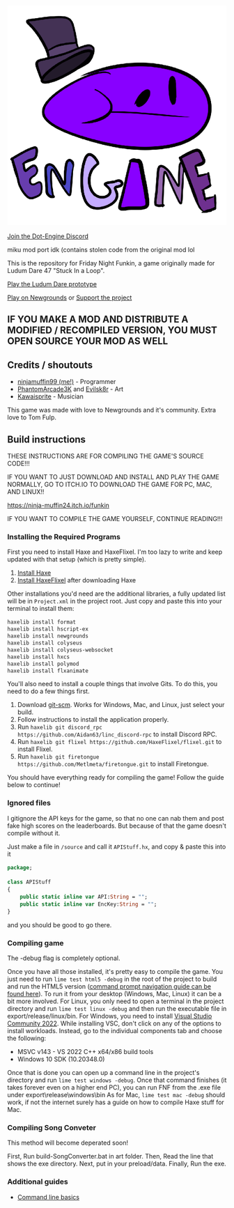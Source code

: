 ![dot-engine-logo](assets/preload/images/dotArt.png)

[Join the Dot-Engine Discord](https://www.discord.gg/u9B7qkkhtM)


miku mod port idk (contains stolen code from the original mod lol


This is the repository for Friday Night Funkin, a game originally made for Ludum Dare 47 "Stuck In a Loop".

[Play the Ludum Dare prototype](https://ninja-muffin24.itch.io/friday-night-funkin)

[Play on Newgrounds](https://www.newgrounds.com/portal/view/770371) or [Support the project](https://ninja-muffin24.itch.io/funkin)

## IF YOU MAKE A MOD AND DISTRIBUTE A MODIFIED / RECOMPILED VERSION, YOU MUST OPEN SOURCE YOUR MOD AS WELL

## Credits / shoutouts

- [ninjamuffin99 (me!)](https://twitter.com/ninja_muffin99) - Programmer
- [PhantomArcade3K](https://twitter.com/phantomarcade3k) and [Evilsk8r](https://twitter.com/evilsk8r) - Art
- [Kawaisprite](https://twitter.com/kawaisprite) - Musician

This game was made with love to Newgrounds and it's community. Extra love to Tom Fulp.

## Build instructions

THESE INSTRUCTIONS ARE FOR COMPILING THE GAME'S SOURCE CODE!!!

IF YOU WANT TO JUST DOWNLOAD AND INSTALL AND PLAY THE GAME NORMALLY, GO TO ITCH.IO TO DOWNLOAD THE GAME FOR PC, MAC, AND LINUX!!

https://ninja-muffin24.itch.io/funkin

IF YOU WANT TO COMPILE THE GAME YOURSELF, CONTINUE READING!!!

### Installing the Required Programs

First you need to install Haxe and HaxeFlixel. I'm too lazy to write and keep updated with that setup (which is pretty simple). 
1. [Install Haxe](https://haxe.org/download/)
2. [Install HaxeFlixel](https://haxeflixel.com/documentation/install-haxeflixel/) after downloading Haxe

Other installations you'd need are the additional libraries, a fully updated list will be in `Project.xml` in the project root. Just copy and paste this into your terminal to install them:
```
haxelib install format
haxelib install hscript-ex
haxelib install newgrounds
haxelib install colyseus
haxelib install colyseus-websocket
haxelib install hxcs
haxelib install polymod
haxelib install flxanimate
```

You'll also need to install a couple things that involve Gits. To do this, you need to do a few things first.
1. Download [git-scm](https://git-scm.com/downloads). Works for Windows, Mac, and Linux, just select your build.
2. Follow instructions to install the application properly.
3. Run `haxelib git discord_rpc https://github.com/Aidan63/linc_discord-rpc` to install Discord RPC.
4. Run `haxelib git flixel https://github.com/HaxeFlixel/flixel.git` to install Flixel.
5. Run `haxelib git firetongue https://github.com/Metlmeta/firetongue.git` to install Firetongue.

You should have everything ready for compiling the game! Follow the guide below to continue!

### Ignored files

I gitignore the API keys for the game, so that no one can nab them and post fake high scores on the leaderboards. But because of that the game
doesn't compile without it.

Just make a file in `/source` and call it `APIStuff.hx`, and copy & paste this into it

```haxe
package;

class APIStuff
{
	public static inline var API:String = "";
	public static inline var EncKey:String = "";
}
```

and you should be good to go there.

### Compiling game

The -debug flag is completely optional.

Once you have all those installed, it's pretty easy to compile the game. You just need to run `lime test html5 -debug` in the root of the project to build and run the HTML5 version ([command prompt navigation guide can be found here](https://ninjamuffin99.newgrounds.com/news/post/1090480)).
To run it from your desktop (Windows, Mac, Linux) it can be a bit more involved. For Linux, you only need to open a terminal in the project directory and run `lime test linux -debug` and then run the executable file in export/release/linux/bin. For Windows, you need to install [Visual Studio Community 2022](https://visualstudio.microsoft.com/downloads/). While installing VSC, don't click on any of the options to install workloads. Instead, go to the individual components tab and choose the following:
* MSVC v143 - VS 2022 C++ x64/x86 build tools
* Windows 10 SDK (10.20348.0)

Once that is done you can open up a command line in the project's directory and run `lime test windows -debug`. Once that command finishes (it takes forever even on a higher end PC), you can run FNF from the .exe file under export\release\windows\bin
As for Mac, `lime test mac -debug` should work, if not the internet surely has a guide on how to compile Haxe stuff for Mac.

### Compiling Song Conveter
This method will become deperated soon!

First, Run build-SongConverter.bat in art folder. Then, Read the line that shows the exe directory. Next, put in your preload/data. Finally, Run the exe.

### Additional guides

- [Command line basics](https://ninjamuffin99.newgrounds.com/news/post/1090480)
